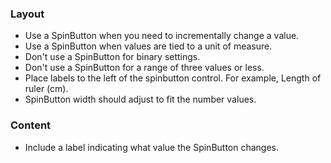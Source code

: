 ### Layout

- Use a SpinButton when you need to incrementally change a value.
- Use a SpinButton when values are tied to a unit of measure.
- Don't use a SpinButton for binary settings.
- Don't use a SpinButton for a range of three values or less.
- Place labels to the left of the spinbutton control. For example, Length of ruler (cm).
- SpinButton width should adjust to fit the number values.

### Content

- Include a label indicating what value the SpinButton changes.
